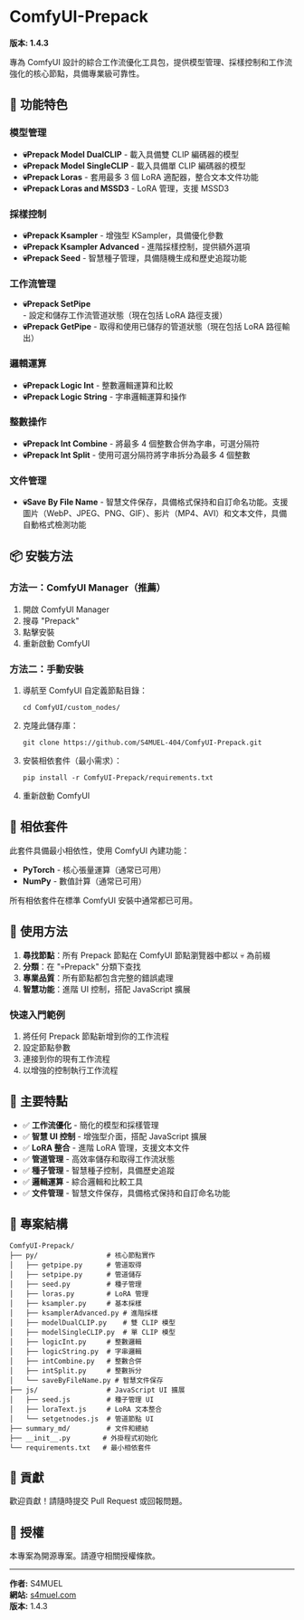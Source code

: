 # ComfyUI-Prepack

**版本: 1.4.3**

專為 ComfyUI 設計的綜合工作流優化工具包，提供模型管理、採樣控制和工作流強化的核心節點，具備專業級可靠性。

## 🚀 功能特色

### 模型管理
- **💀Prepack Model DualCLIP** - 載入具備雙 CLIP 編碼器的模型
- **💀Prepack Model SingleCLIP** - 載入具備單 CLIP 編碼器的模型
- **💀Prepack Loras** - 套用最多 3 個 LoRA 適配器，整合文本文件功能
- **💀Prepack Loras and MSSD3** - LoRA 管理，支援 MSSD3

### 採樣控制
- **💀Prepack Ksampler** - 增強型 KSampler，具備優化參數
- **💀Prepack Ksampler Advanced** - 進階採樣控制，提供額外選項
- **💀Prepack Seed** - 智慧種子管理，具備隨機生成和歷史追蹤功能

### 工作流管理
- **💀Prepack SetPipe** - 設定和儲存工作流管道狀態（現在包括 LoRA 路徑支援）
- **💀Prepack GetPipe** - 取得和使用已儲存的管道狀態（現在包括 LoRA 路徑輸出）

### 邏輯運算
- **💀Prepack Logic Int** - 整數邏輯運算和比較
- **💀Prepack Logic String** - 字串邏輯運算和操作

### 整數操作
- **💀Prepack Int Combine** - 將最多 4 個整數合併為字串，可選分隔符
- **💀Prepack Int Split** - 使用可選分隔符將字串拆分為最多 4 個整數

### 文件管理
- **💀Save By File Name** - 智慧文件保存，具備格式保持和自訂命名功能。支援圖片（WebP、JPEG、PNG、GIF）、影片（MP4、AVI）和文本文件，具備自動格式檢測功能

## 📦 安裝方法

### 方法一：ComfyUI Manager（推薦）
1. 開啟 ComfyUI Manager
2. 搜尋 "Prepack"
3. 點擊安裝
4. 重新啟動 ComfyUI

### 方法二：手動安裝
1. 導航至 ComfyUI 自定義節點目錄：
   ```
   cd ComfyUI/custom_nodes/
   ```
2. 克隆此儲存庫：
   ```
   git clone https://github.com/S4MUEL-404/ComfyUI-Prepack.git
   ```
3. 安裝相依套件（最小需求）：
   ```
   pip install -r ComfyUI-Prepack/requirements.txt
   ```
4. 重新啟動 ComfyUI

## 🔧 相依套件

此套件具備最小相依性，使用 ComfyUI 內建功能：
- **PyTorch** - 核心張量運算（通常已可用）
- **NumPy** - 數值計算（通常已可用）

所有相依套件在標準 ComfyUI 安裝中通常都已可用。

## 📖 使用方法

1. **尋找節點**：所有 Prepack 節點在 ComfyUI 節點瀏覽器中都以 💀 為前綴
2. **分類**：在 "💀Prepack" 分類下查找
3. **專業品質**：所有節點都包含完整的錯誤處理
4. **智慧功能**：進階 UI 控制，搭配 JavaScript 擴展

### 快速入門範例
1. 將任何 Prepack 節點新增到你的工作流程
2. 設定節點參數
3. 連接到你的現有工作流程
4. 以增強的控制執行工作流程

## 🎯 主要特點

- ✅ **工作流優化** - 簡化的模型和採樣管理
- ✅ **智慧 UI 控制** - 增強型介面，搭配 JavaScript 擴展
- ✅ **LoRA 整合** - 進階 LoRA 管理，支援文本文件
- ✅ **管道管理** - 高效率儲存和取得工作流狀態
- ✅ **種子管理** - 智慧種子控制，具備歷史追蹤
- ✅ **邏輯運算** - 綜合邏輯和比較工具
- ✅ **文件管理** - 智慧文件保存，具備格式保持和自訂命名功能

## 📁 專案結構

```
ComfyUI-Prepack/
├── py/                 # 核心節點實作
│   ├── getpipe.py      # 管道取得
│   ├── setpipe.py      # 管道儲存
│   ├── seed.py         # 種子管理
│   ├── loras.py        # LoRA 管理
│   ├── ksampler.py     # 基本採樣
│   ├── ksamplerAdvanced.py # 進階採樣
│   ├── modelDualCLIP.py    # 雙 CLIP 模型
│   ├── modelSingleCLIP.py  # 單 CLIP 模型
│   ├── logicInt.py     # 整數邏輯
│   ├── logicString.py  # 字串邏輯
│   ├── intCombine.py   # 整數合併
│   ├── intSplit.py     # 整數拆分
│   └── saveByFileName.py # 智慧文件保存
├── js/                 # JavaScript UI 擴展
│   ├── seed.js         # 種子管理 UI
│   ├── loraText.js     # LoRA 文本整合
│   └── setgetnodes.js  # 管道節點 UI
├── summary_md/         # 文件和總結
├── __init__.py        # 外掛程式初始化
└── requirements.txt   # 最小相依套件
```

## 🤝 貢獻

歡迎貢獻！請隨時提交 Pull Request 或回報問題。

## 📜 授權

本專案為開源專案。請遵守相關授權條款。

---

**作者:** S4MUEL  
**網站:** [s4muel.com](https://s4muel.com)  
**版本:** 1.4.3
